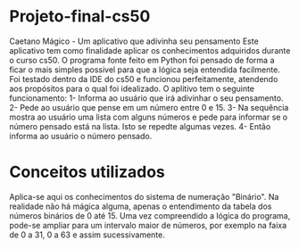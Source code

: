 # Projeto-final-cs50
Caetano Mágico - Um aplicativo que adivinha seu pensamento
Este aplicativo tem como finalidade aplicar os conhecimentos adquiridos durante o curso cs50.
O programa fonte feito em Python foi pensado de forma a ficar o mais simples possivel para que a lógica seja entendida facilmente.
Foi testado dentro da IDE do cs50 e funcionou perfeitamente, atendendo aos propósitos para o qual foi idealizado.
O aplitivo tem o seguinte funcionamento:
1- Informa ao usuário que irá adivinhar o seu pensamento.
2- Pede ao usuário que pense em um número entre 0 e 15.
3- Na sequência mostra ao usuário uma lista com alguns números e pede para informar se o número pensado está na lista. Isto se repedte algumas vezes.
4- Então informa ao usuário o número pensado.
# Conceitos utilizados
Aplica-se aqui os conhecimentos do sistema de numeração "Binário". Na realidade não há mágica alguma, apenas o entendimento da tabela dos números binários de 0 até 15.
Uma vez compreendido a lógica do programa, pode-se ampliar para um intervalo maior de números, por exemplo na faixa de 0 a 31, 0 a 63 e assim sucessivamente.
